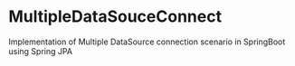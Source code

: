 # MultipleDataSouceConnect
Implementation of Multiple DataSource connection scenario in SpringBoot using Spring JPA
